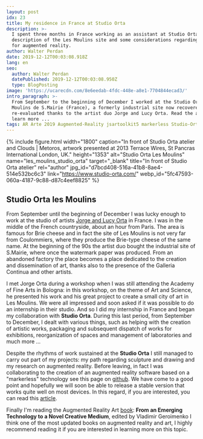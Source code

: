 ```yaml
---
layout: post
idx: 23
title: My residence in France at Studio Orta
description: >-
  I spent three months in France working as an assistant at Studio Orta. A brief
  description of the Les Moulins site and some considerations regarding my plans
  for augmented reality.
author: Walter Perdan
date: 2019-12-12T00:03:08.918Z
lang: en
seo:
  author: Walter Perdan
  datePublished: 2019-12-12T00:03:08.950Z
  type: BlogPosting
image: 'https://ucarecdn.com/8e6eedab-4fdc-448e-a8e1-7704844ecad3/'
intro_paragraph: >-
  From September to the beginning of December I worked at the Studio Orta at Les
  Moulins de S.Mairie (France), a formerly industrial site now recovered and
  re-evaluated thanks to the artist duo Jorge and Lucy Orta. Read the article to
  learn more ...
tags: AR Arte 2019 Augmented-Reality jsartoolkit5 markerless Studio-Orta
---
```

{% include figure.html width="1800" caption="In front of Studio Orta atelier and Clouds | Metoros, artwork presented at  2013 Terrace Wires, St Pancras International London, UK." height="1353" alt="Studio Orta Les Moulins" name="les_moulins_studio_orta" target="_blank" title="In front of Studio Orta atelier" rel="author" jpg_id="d7bcd408-516a-41b8-8ae4-514e532bc6c3" link="https://www.studio-orta.com/" webp_id="5fc47593-060a-4187-9c88-d87c4eef8825" %}

## Studio Orta les Moulins

From September until the beginning of December I was lucky enough to work at the studio of artists [Jorge and Lucy Orta](https://www.studio-orta.com/) in France. I was in the middle of the French countryside, about an hour from Paris. The area is famous for Brie cheese and in fact the site of Les Moulins is not very far from Coulommiers, where they produce the Brie-type cheese of the same name. At the beginning of the 90s the artist duo bought the industrial site of S.Mairie, where once the watermark paper was produced. From an abandoned factory the place becomes a place dedicated to the creation and dissemination of art, thanks also to the presence of the Galleria Continua and other artists.

I met Jorge Orta during a workshop when I was still attending the Academy of Fine Arts in Bologna: in this workshop, on the theme of Art and Science, he presented his work and his great project to create a small city of art in Les Moulins. We were all impressed and soon asked if it was possible to do an internship in their studio. And so I did my internship in France and began my collaboration with **Studio Orta**. During this last period, from September to December, I dealt with various things, such as helping with the creation of artistic works, packaging and subsequent dispatch of works for exhibitions, reorganization of spaces and management of laboratories and much more ...

Despite the rhythms of work sustained at the **Studio Orta** I still managed to carry out part of my projects: my path regarding sculpture and drawing and my research on augmented reality. Before leaving, in fact I was collaborating to the creation of an augmented reality software based on a "markerless" technology see this page on [github](https://github.com/kalwalt/jsartoolkit5/pull/2). We have come to a good point and hopefully we will soon be able to release a stable version that works quite well on most devices. In this regard, if you are interested, you can read this [article](https://www.kalwaltart.com/blog/2019/08/04/augmented-reality-with-nft-technology/).

Finally I'm reading the Augmented Reality Art [book](https://books.google.it/books?id=GP8pBAAAQBAJ&pg=PR11&dq=augmented+reality+art&hl=it&sa=X&ved=0ahUKEwjdvbS_763mAhXMDuwKHTvuA3QQ6AEIMTAB#v=onepage&q=augmented%20reality%20art&f=false): **From an Emerging Technology to a Novel Creative Medium**, edited by Vladimir Geroimenko I think one of the most updated books on augmented reality and art, I highly recommend reading it if you are interested in learning more on this topic.
